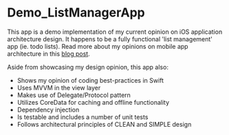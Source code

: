 # Demo_ListManagerApp

This app is a demo implementation of my current opinion on iOS application architecture design. It happens to be a fully functional 'list management' app (ie. todo lists). Read more about my opinions on mobile app architecture in this <a href="https://medium.com/@marcelofarjalla/an-ios-full-stack-architecture-5f3ef243407e?source=friends_link&sk=3d8ee2f8318bbbb42a993ad919cf08d4">blog post</a>. 

Aside from showcasing my design opinion, this app also:
- Shows my opinion of coding best-practices in Swift
- Uses MVVM in the view layer
- Makes use of Delegate/Protocol pattern
- Utilizes CoreData for caching and offline functionality
- Dependency injection
- Is testable and includes a number of unit tests
- Follows architectural principles of CLEAN and SIMPLE design
